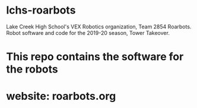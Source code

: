 # lchs-roarbots
Lake Creek High School's VEX Robotics organization, Team 2854 Roarbots. Robot software and code for the 2019-20 season, Tower Takeover.

# This repo contains the software for the robots

# website: roarbots.org
